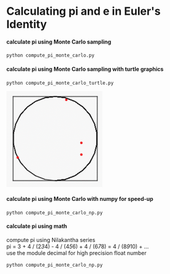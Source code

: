 # Calculating pi and e in Euler's Identity

#### calculate pi using Monte Carlo sampling
```
python compute_pi_monte_carlo.py
```
#### calculate pi using Monte Carlo sampling with turtle graphics
```
python compute_pi_monte_carlo_turtle.py
```
<img src="mc_pi.gif" width="250">

#### calculate pi using Monte Carlo with numpy for speed-up
```
python compute_pi_monte_carlo_np.py
```
#### calculate pi using math

compute pi using Nilakantha series  
pi = 3 + 4 / (2*3*4) - 4 / (4*5*6) + 4 / (6*7*8) = 4 / (8*9*10) + ...  
use the module decimal for high precision float number  

```
python compute_pi_monte_carlo_np.py
```
